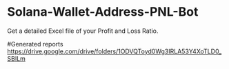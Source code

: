 # Solana-Wallet-Address-PNL-Bot
Get  a detailed Excel file of your Profit and Loss Ratio.  

#Generated reports 
https://drive.google.com/drive/folders/1ODVQToyd0Wg3IRLA53Y4XoTLD0_SBILm
